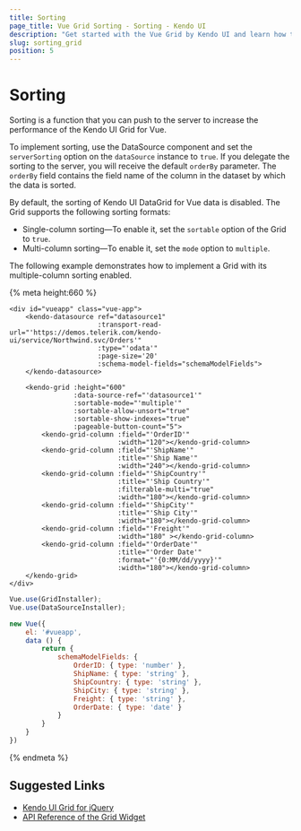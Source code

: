 ```yaml
---
title: Sorting
page_title: Vue Grid Sorting - Sorting - Kendo UI
description: "Get started with the Vue Grid by Kendo UI and learn how to enable sorting to be able to sort single and multiple data-bound columns."
slug: sorting_grid
position: 5
---
```


# Sorting

Sorting is a function that you can push to the server to increase the performance of the Kendo UI Grid for Vue.

To implement sorting, use the DataSource component and set the `serverSorting` option on the `dataSource` instance to `true`. If you delegate the sorting to the server, you will receive the default `orderBy` parameter. The `orderBy` field contains the field name of the column in the dataset by which the data is sorted.

By default, the sorting of Kendo UI DataGrid for Vue data is disabled. The Grid supports the following sorting formats:
* Single-column sorting&mdash;To enable it, set the `sortable` option of the Grid to `true`.
* Multi-column sorting&mdash;To enable it, set the `mode` option to `multiple`.

The following example demonstrates how to implement a Grid with its multiple-column sorting enabled.

{% meta height:660 %}
```html-preview
<div id="vueapp" class="vue-app">
    <kendo-datasource ref="datasource1"
                      :transport-read-url="'https://demos.telerik.com/kendo-ui/service/Northwind.svc/Orders'"
                      :type="'odata'"
                      :page-size='20'
                      :schema-model-fields="schemaModelFields">
    </kendo-datasource>

    <kendo-grid :height="600"
                :data-source-ref="'datasource1'"
                :sortable-mode="'multiple'"
                :sortable-allow-unsort="true"
                :sortable-show-indexes="true"
                :pageable-button-count="5">
        <kendo-grid-column :field="'OrderID'"
                           :width="120"></kendo-grid-column>
        <kendo-grid-column :field="'ShipName'"
                           :title="'Ship Name'"
                           :width="240"></kendo-grid-column>
        <kendo-grid-column :field="'ShipCountry'"
                           :title="'Ship Country'"
                           :filterable-multi="true"
                           :width="180"></kendo-grid-column>
        <kendo-grid-column :field="'ShipCity'"
                           :title="'Ship City'"
                           :width="180"></kendo-grid-column>
        <kendo-grid-column :field="'Freight'"
                           :width="180" ></kendo-grid-column>
        <kendo-grid-column :field="'OrderDate'"
                           :title="'Order Date'"
                           :format="'{0:MM/dd/yyyy}'"
                           :width="180"></kendo-grid-column>
    </kendo-grid>
</div>
```
```js
Vue.use(GridInstaller);
Vue.use(DataSourceInstaller);

new Vue({
    el: '#vueapp',
    data () {
        return {
            schemaModelFields: {
                OrderID: { type: 'number' },
                ShipName: { type: 'string' },
                ShipCountry: { type: 'string' },
                ShipCity: { type: 'string' },
                Freight: { type: 'string' },
                OrderDate: { type: 'date' }
            }
        }
    }
})
```
{% endmeta %}

## Suggested Links

* [Kendo UI Grid for jQuery](https://docs.telerik.com/kendo-ui/controls/data-management/grid/overview)
* [API Reference of the Grid Widget](https://docs.telerik.com/kendo-ui/api/javascript/ui/grid)
